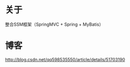 # 关于
整合SSM框架（SpringMVC + Spring + MyBatis）
# 博客
http://blog.csdn.net/qq598535550/article/details/51703190
